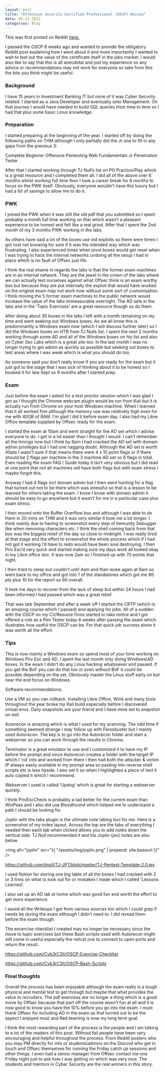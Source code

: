 ```yaml
---
layout: post
title: "Offensive Security Certified Professional (OSCP) Review"
date: 09-12-2022
categories: Blog
---
```


This was first posted on Reddit <a href="https://www.reddit.com/r/oscp/comments/ysexn7/passed_with_90_points_incl_report">here.</a>

I passed the OSCP 6 weeks ago and wanted to provide the obligatory Reddit post explaining how I went about it and more importantly I wanted to wait to test out the value of the certificate itself in the jobs market. I would also like to say that this is all anecdotal and just my experience so any advice or recommendations may not work for everyone so take from this the bits you think might be useful.

### Background

I have 15 years in Investment Banking IT but none of it was Cyber Security related. I started as a Java Developer and eventually onto Management. On that journey I would have needed to build SQL queries from time to time so I had that plus some basic Linux knowledge.

### Preparation

I started preparing at the beginning of the year. I started off by doing the following paths on THM although I only partially did the Jr one to fill in any gaps from the previous 3:

Complete Beginner
Offensive Pentesting
Web Fundamentals
Jr Penetration Tester

After that I started working through TJ Null’s list on PG Practice/Play which is a great resource and I completed them all. I did all of the above over 6 months whilst working full time then I took a career break for 6 months to focus on the PWK itself. Obviously, everyone wouldn’t have this luxury but I had a bit of savings to allow me to do it.

### PWK

I joined the PWK when it was still the old pdf that you submitted so I spent probably a month full time working on that which wasn’t a pleasant experience to be honest and felt like a real grind. After that I spent the 2nd month of my 3 months PWK working in the labs.

As others have said a lot of the boxes use old exploits so there were times I got root not knowing for sure if it was the intended way which was frustrating. I also experienced times when pivot boxes would get reset when I was trying to hack the internal networks undoing all the setup I had in place which is no fault of Offsec just life.

I think the real shame in regards the labs is that the former exam machines are in an internal network. They are the jewel in the crown of the labs where we can actually test ourselves against what Offsec think is an exam worthy box but because they are put internally the exploit that would have worked on the original exam may not work now without some sort of customisation. I think moving the 5 former exam machines to the public network would increase the value of the labs immeasurable overnight. The AD sets in the labs and in the ‘Topic Exercises’ are a great resource though so do them.

After doing about 30 boxes in the labs I left with a month remaining on my time and went seeking out Windows boxes. As we all know this is predominantly a Windows exam now (which I will discuss further later) so I did the Windows boxes on HTB from TJ Nulls list. I spent the next 2 months working through some AD and all of the Windows boxes on his list and also on Cyber Sec Labs which is a great site too. In the last month I was no longer trying to get admin as quickly as possible but seeking out boxes to test areas where I was weak which is what you should do too.

As someone said you don’t really know if you are ready for the exam but it just got to the stage that I was sick of thinking about it to be honest so I booked it for late Sept so 9 months after I started prep.

### Exam

Just before the exam I asked for a test proctor session which I was glad I got as I thought the Chrome webcam plugin would be run from Kali but it is actually run from Chrome on your host Windows machine. When I learned that it all worked fine although the memory use was relatively high even for me with 40GB of RAM. I'm glad I did it before exam day. I also had my Libre Office template supplied by Offsec ready for the exam.

I started the exam at 10am and went straight for the AD set which I advise everyone to do. I got in a lot easier than I thought I would. I can’t remember all the timings now but I think by 6pm I had cracked the AD set with domain admin privileges but I had one nagging doubt. Although the AD set is worth 40pts I wasn’t sure if that means there were 4 x 10 point flags or if there should be 2 flags per machine in the 3 machine AD set so 6 flags in total. Even reading the exam FAQ / Guide today it isn’t very obvious but I did read at one point that not all machines will have both flags but with exam stress I maybe forgot this.

Anyway I had 4 flags incl domain admin but I then went hunting for a flag that turned out not to be there which was stressful so that is a lesson to be learned for others taking the exam. I know I know with domain admin it should be easy to go anywhere but it wasn’t for me in a particular case plus exam stress.

I then moved onto the Buffer Overflow box and although I was able to do them in 20 mins on THM and it was very similar it took me a lot longer. I think mainly due to having to screenshot every step of Immunity Debugger like when removing characters etc. I think the shell coming back from that box was the biggest relief of the day so close to midnight. I was really tired at that stage and the effort to screenshot the whole process which if I had not got it working I’d have to redo would have been soul destroying. I then Priv Esc’d very quick and started making sure my days work all looked okay in my Libre office doc. It was now 2am so I finished up with 70 points that night.

I then tried to sleep but couldn’t until 4am and then woke again at 6am so went back to my office and got into 1 of the standalones which got me 80 pts plus 10 for the report so 90 overall.

It took me days to recover from the lack of sleep but within 24 hours I had been informed I had passed which was a great relief.

That was late September and after a week off I started the CRTP (which is an amazing course which I passed) and applying for jobs. All of a sudden with the OSCP on my CV/Resume firms started to take notice and I got offered a role as a Pen Tester today 6 weeks after passing the exam which illustrates how useful the OSCP can be. For that quick job success alone it was worth all the effort.
### Tips

This is now mainly a Windows exam so spend most of your time working on Windows Priv Esc and AD. I spent the last month only doing Windows\AD boxes. In the exam I didn’t do any Linux hacking whatsoever and passed. If you get the BoF you can do that too or even without BoF it could be possible depending on the set. Obviously master the Linux stuff early on but near the end focus on Windows.

Software recommendations:

Use a VM so you can rollback. Installing Libre Office, Wine and many tools throughout the year broke my Kali build especially before I discovered virtual envs. Daily snapshots are your friend and I have mine set to snapshot on exit.

Autorecon is amazing which is what I used for my scanning. The odd time if something seemed strange I may follow up with Feroxbuster but I mainly used Autorecon. The key is to go into the Autorecon folder and start a webserver so you can work through the results in Chrome.

Terminator is a great emulator to use and I customized it to have my IP before the prompt and since Autorecon creates a folder with the target IP which I ‘cd’ into and worked from there I then had both the attacker & victim IP always easily available in my prompt area so pasting into reverse shell scripts etc is less hassle. I also set it so when I highlighted a piece of text it auto copied it which I recommend.

Webserver I used is called ‘Updog’ which is great for starting a webserver quickly.

I think PrivEscCheck is probably a tad better for the current exam than WinPeas and I also did use Bloodhound which helped me to understand a path I should be looking for.

Joplin with the tabs plugin is the ultimate note taking tool for me. Here is a screenshot of my notes layout. Across the top are the tabs of everything I needed then each tab when clicked allows you to add notes down the vertical side. TJ Null recommended it and his Joplin (jex) notes are also below.

<img alt="joplin" src="{{ "/assets/img/joplin.png" | prepend: site.baseurl }}" />

<a href="https://github.com/tjnull/TJ-JPT/blob/master/TJ-Pentest-Template-2.0.jex">https://github.com/tjnull/TJ-JPT/blob/master/TJ-Pentest-Template-2.0.jex</a>

I used Notion for storing one big table of all the boxes I had cracked with 2 or 3 lines on what to look out for or mistakes I made which I called 'Lessons Learned'.

I also set up an AD lab at home which was good fun and worth the effort to get more experience.

I saved all the Writeups I got from various sources too which I could grep if needs be during the exam although I didn't need to. I did reread them before the exam though.

The excercise checklist I created may no longer be necessary since the move to topic exercises but these Bash scripts used with Autorecon might still come in useful especially the netcat one to connect to open ports and return the result.

<a href="https://github.com/Cyb3rC3lt/OSCP-Exercise-Checklist">https://github.com/Cyb3rC3lt/OSCP-Exercise-Checklist</a>

<a href="https://github.com/Cyb3rC3lt/OSCP-Bash-Scripts">https://github.com/Cyb3rC3lt/OSCP-Bash-Scripts</a>



### Final thoughts

Overall the process has been enjoyable although the exam really is a tough physical and mental test to get through but maybe that what provides the value to recruiters. The pdf exercises are no longer a thing which is a good move by Offsec because that part off the course wasn’t fun at all and it is now good to know you have the 10% before you go into the exam. I must thank Offsec for including AD in the exam as that turned out to be the aspect I enjoyed most and Red teaming is now my long term goal.

I think the most rewarding part of the process is the people and I am talking to a lot of the readers of this post. Without fail people have been very encouraging and helpful throughout the process. From Reddit posters who you may PM directly for info or students\admins on the Discord who get in touch and Offsec themselves for running the Friday catch up sessions and other things. I even had a senior manager from Offsec contact me one Friday night just to ask how I was getting on which was very nice. The students and mentors in Cyber Security are the real winners in this story.

